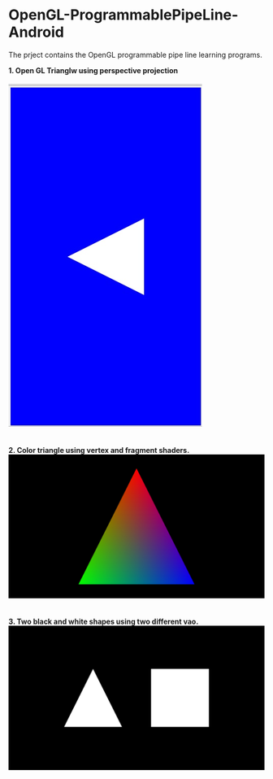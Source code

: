 # OpenGL-ProgrammablePipeLine-Android

The prject contains the OpenGL programmable pipe line learning programs.

 <b>1. Open GL Trianglw using perspective projection<b>
  <br><br>
  <img src="https://github.com/zodgevaibhav/OpenGL-ProgrammablePipeLine-Android/blob/master/3.PerspectiveTriangle/screenshot.jpg"></img>
<br><br><br>
<b>2. Color triangle using vertex and fragment shaders.<b>
  <br><tab>
  <img src="https://github.com/zodgevaibhav/OpenGL-ProgrammablePipeLine-Android/blob/master/4.MultiColorTriangle/ScreenShot.jpg"></img>
<br><br><br>
<b>3. Two black and white shapes using two different vao.<b>
  <br><tab>
  <img src="https://github.com/zodgevaibhav/OpenGL-ProgrammablePipeLine-Android/blob/master/5.TriangleQuadWithTwoVao/ScreenShot.jpg"></img>
